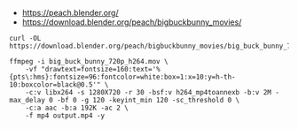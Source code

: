 
- https://peach.blender.org/
- https://download.blender.org/peach/bigbuckbunny_movies/

```
curl -OL https://download.blender.org/peach/bigbuckbunny_movies/big_buck_bunny_720p_h264.mov

ffmpeg -i big_buck_bunny_720p_h264.mov \
    -vf "drawtext=fontsize=160:text='%{pts\:hms}:fontsize=96:fontcolor=white:box=1:x=10:y=h-th-10:boxcolor=black@0.5'" \
    -c:v libx264 -s 1280X720 -r 30 -bsf:v h264_mp4toannexb -b:v 2M -max_delay 0 -bf 0 -g 120 -keyint_min 120 -sc_threshold 0 \
    -c:a aac -b:a 192K -ac 2 \
    -f mp4 output.mp4 -y
```
